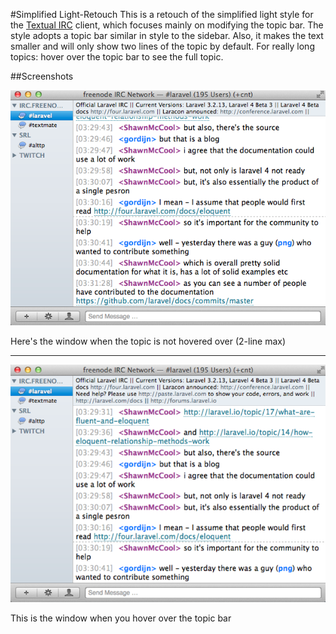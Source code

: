 #Simplified Light-Retouch
This is a retouch of the simplified light style for the <a href="http://www.codeux.com/textual/">Textual IRC</a> client, which focuses mainly on modifying the topic bar.  The style adopts a topic bar similar in style to the sidebar.  Also, it makes the text smaller and will only show two lines of the topic by default.  For really long topics: hover over the topic bar to see the full topic.

##Screenshots
<p><img src="normal-window.png"></p>
<p>Here's the window when the topic is not hovered over (2-line max)<p>
<hr>
<p><img src="topic-hover.png"></p>
<p>This is the window when you hover over the topic bar<p>